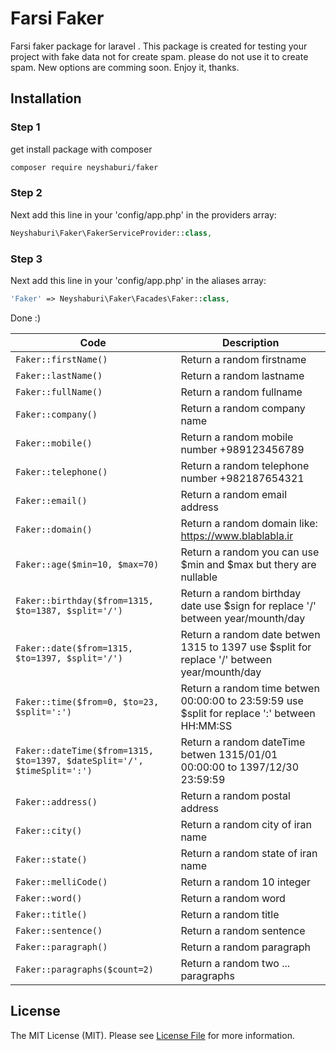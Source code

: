 # Farsi Faker
Farsi faker package for laravel . This package is created for testing your project with fake data not for create spam. please do not use it to create spam. New options are comming soon. Enjoy it, thanks.


## Installation

### Step 1

get install package with composer

```bash
composer require neyshaburi/faker
```

### Step 2

Next add this line in your 'config/app.php' in the providers array:

```php
Neyshaburi\Faker\FakerServiceProvider::class,
```
### Step 3

Next add this line in your 'config/app.php' in the aliases array:

```php
'Faker' => Neyshaburi\Faker\Facades\Faker::class,
```
Done :)

| Code | Description |
| --- | --- |
| ``` Faker::firstName() ``` | Return a random firstname |
| ``` Faker::lastName() ``` | Return a random lastname |
| ``` Faker::fullName() ``` | Return a random fullname |
| ``` Faker::company() ``` | Return a random company name |
| ``` Faker::mobile() ``` | Return a random mobile number +989123456789 |
| ``` Faker::telephone() ``` | Return a random telephone number +982187654321|
| ``` Faker::email() ``` | Return a random email address |
| ``` Faker::domain() ``` | Return a random domain like: https://www.blablabla.ir |
| ``` Faker::age($min=10, $max=70) ``` | Return a random you can use $min and $max but thery are nullable |
| ``` Faker::birthday($from=1315, $to=1387, $split='/') ``` | Return a random birthday date use $sign for replace '/' between year/mounth/day |
| ``` Faker::date($from=1315, $to=1397, $split='/') ``` | Return a random date betwen 1315 to 1397 use $split for replace '/' between year/mounth/day |
| ``` Faker::time($from=0, $to=23, $split=':') ``` | Return a random time betwen 00:00:00 to 23:59:59 use $split for replace ':' between HH:MM:SS |
| ``` Faker::dateTime($from=1315, $to=1397, $dateSplit='/', $timeSplit=':') ``` | Return a random dateTime betwen 1315/01/01 00:00:00 to 1397/12/30 23:59:59 |
| ``` Faker::address() ``` | Return a random postal address |
| ``` Faker::city() ``` | Return a random city of iran name |
| ``` Faker::state() ``` | Return a random state of iran name |
| ``` Faker::melliCode() ``` | Return a random 10 integer |
| ``` Faker::word() ``` | Return a random word |
| ``` Faker::title() ``` | Return a random title |
| ``` Faker::sentence() ``` | Return a random sentence |
| ``` Faker::paragraph() ``` | Return a random paragraph |
| ``` Faker::paragraphs($count=2) ``` | Return a random two ... paragraphs |

## License
The MIT License (MIT). Please see [License File](LICENSE) for more information.
